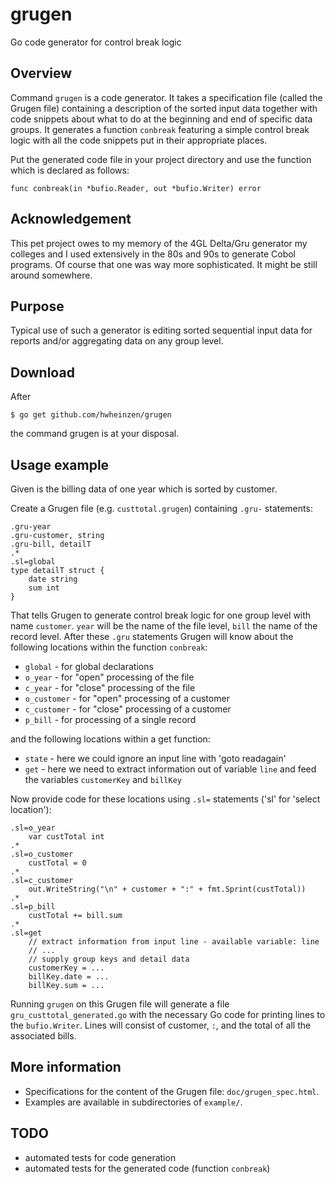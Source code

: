 # grugen
Go code generator for control break logic


## Overview
Command `grugen` is a code generator. It takes a specification file (called the Grugen file) containing a description of the sorted input data together with code snippets about what to do at the beginning and end of specific data groups. It generates a function `conbreak` featuring a simple control break logic with all the code snippets put in their appropriate places.

Put the generated code file in your project directory and use the function which is declared as follows:

`func conbreak(in *bufio.Reader, out *bufio.Writer) error`


## Acknowledgement
This pet project owes to my memory of the 4GL Delta/Gru generator my colleges and I used extensively in the 80s and 90s to generate Cobol programs. Of course that one was way more sophisticated. It might be still around somewhere.


## Purpose
Typical use of such a generator is editing sorted sequential input data for reports and/or aggregating data on any group level.


## Download
After

`$ go get github.com/hwheinzen/grugen`
  
the command grugen is at your disposal.


## Usage example
Given is the billing data of one year which is sorted by customer.

Create a Grugen file (e.g. `custtotal.grugen`) containing `.gru-` statements:
```
.gru-year
.gru-customer, string
.gru-bill, detailT
.*
.sl=global
type detailT struct {
	date string
	sum int
}
```

That tells Grugen to generate control break logic for one group level
with name `customer`. `year` will be the name of the file level,
`bill` the name of the record level.
After these `.gru` statements Grugen will know about the following
locations within the function `conbreak`:
- `global`	- for global declarations
- `o_year`	- for "open" processing of the file
- `c_year`	- for "close" processing of the file
- `o_customer`	- for "open" processing of a customer
- `c_customer`	- for "close" processing of a customer
- `p_bill`	- for processing of a single record

and the following locations within a get function: 
- `state`	- here we could ignore an input line with 'goto readagain'
- `get`		- here we need to extract information out of variable `line` and feed the variables `customerKey` and `billKey`

Now provide code for these locations using `.sl=` statements
('sl' for 'select location'):
```
.sl=o_year
	var custTotal int
.*
.sl=o_customer
	custTotal = 0
.*
.sl=c_customer
	out.WriteString("\n" + customer + ":" + fmt.Sprint(custTotal))
.*
.sl=p_bill
	custTotal += bill.sum
.*
.sl=get
	// extract information from input line - available variable: line
	// ...
	// supply group keys and detail data
	customerKey = ...
	billKey.date = ...
	billKey.sum = ...
```
Running `grugen` on this Grugen file will generate a file `gru_custtotal_generated.go` with
the necessary Go code for printing lines to the `bufio.Writer`. Lines
will consist of customer, `:`, and the total of all the associated bills.


## More information
- Specifications for the content of the Grugen file: `doc/grugen_spec.html`.
- Examples are available in subdirectories of `example/`.


## TODO
- automated tests for code generation
- automated tests for the generated code (function `conbreak`)
